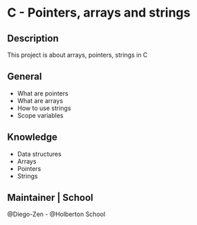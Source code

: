 # C - Pointers, arrays and strings

## Description
This project is about arrays, pointers, strings in C

## General
* What are pointers
* What are arrays
* How to use strings
* Scope variables

## Knowledge
* Data structures
* Arrays
* Pointers
* Strings

## Maintainer | School
@Diego-Zen - @Holberton School
